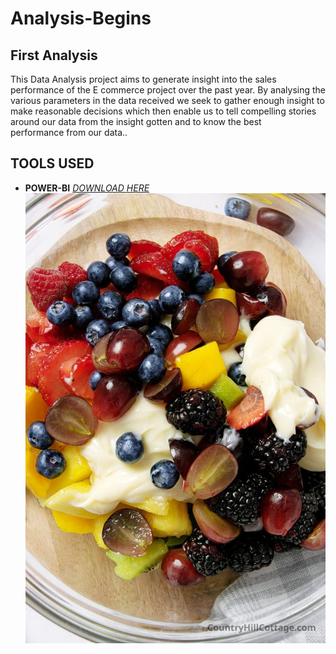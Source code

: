 # Analysis-Begins
## First Analysis

 This Data Analysis project aims to generate insight into the sales performance of the E commerce project over the past year. By analysing the various parameters in the data received we seek to gather enough insight to make reasonable decisions which then enable us to tell compelling stories around our data from the insight gotten and to know the best performance from our data..

## TOOLS USED
- **POWER-BI** _[DOWNLOAD HERE](https://powerbi.microsoft.com/en-us/downloads/)_
![](https://github.com/NehemiahBoy/Analysis-Begins/blob/main/Creamy_Fruit_Salad_Recipe-04.jpg)
